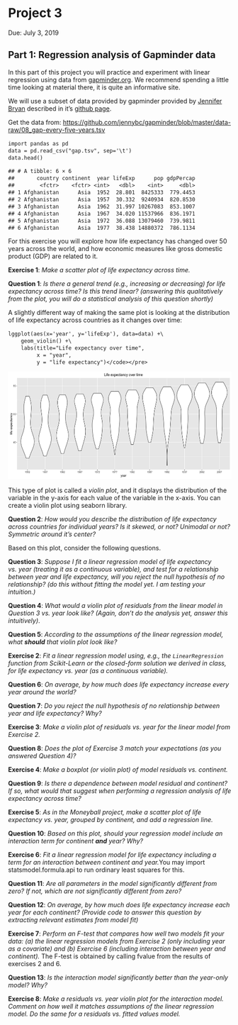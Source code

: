 # Project 3

Due: July 3, 2019

## Part 1: Regression analysis of Gapminder data

In this part of this project you will practice and experiment with linear regression using data from <a href="http://gapminder.org">gapminder.org</a>. We recommend spending a little time looking at material there, it is quite an informative site.

We will use a subset of data provided by gapminder provided by <a href="http://www.stat.ubc.ca/~jenny/">Jennifer Bryan</a> described in it’s <a href="https://github.com/jennybc/gapminder">github page</a>.

Get the data from: https://github.com/jennybc/gapminder/blob/master/data-raw/08_gap-every-five-years.tsv

```
import pandas as pd
data = pd.read_csv("gap.tsv", sep='\t')
data.head()
```

```
## # A tibble: 6 × 6
##       country continent  year lifeExp      pop gdpPercap
##        <fctr>    <fctr> <int>   <dbl>    <int>     <dbl>
## 1 Afghanistan      Asia  1952  28.801  8425333  779.4453
## 2 Afghanistan      Asia  1957  30.332  9240934  820.8530
## 3 Afghanistan      Asia  1962  31.997 10267083  853.1007
## 4 Afghanistan      Asia  1967  34.020 11537966  836.1971
## 5 Afghanistan      Asia  1972  36.088 13079460  739.9811
## 6 Afghanistan      Asia  1977  38.438 14880372  786.1134
```

For this exercise you will explore how life expectancy has changed over 50 years across the world, and how economic measures like gross domestic product (GDP) are related to it.

**Exercise 1**: *Make a scatter plot of life expectancy across time.*

**Question 1**: *Is there a general trend (e.g., increasing or decreasing) for life expectancy across time? Is this trend linear? (answering this qualitatively from the plot, you will do a statistical analysis of this question shortly)*

A slightly different way of making the same plot is looking at the distribution of life expectancy across countries as it changes over time:

```
lggplot(aes(x='year', y='lifeExp'), data=data) +\
    geom_violin() +\
    labs(title="Life expectancy over time",
         x = "year",
         y = "life expectancy")</code></pre>
```

<img src="figs/violin.png" height="242">

This type of plot is called a <em>violin plot</em>, and it displays the distribution of the variable in the y-axis for each value of the variable in the x-axis. You can create a violin plot using seaborn library.

**Question 2**: <em>How would you describe the distribution of life expectancy across countries for individual years? Is it skewed, or not? Unimodal or not? Symmetric around it’s center?</em>

Based on this plot, consider the following questions.

**Question 3**: <em>Suppose I fit a linear regression model of life expectancy vs. year (treating it as a continuous variable), and test for a relationship between year and life expectancy, will you reject the null hypothesis of no relationship? (do this without fitting the model yet. I am testing your intuition.)</em>

**Question 4**: <em>What would a violin plot of residuals from the linear model in Question 3 vs. year look like? (Again, don’t do the analysis yet, answer this intuitively)</em>. 

**Question 5**: <em>According to the assumptions of the linear regression model, what <strong>should</strong> that violin plot look like?</em>

**Exercise 2**: <em>Fit a linear regression model using, e.g., the `LinearRegression` function from Scikit-Learn or the closed-form solution we derived in class, for life expectancy vs. year (as a continuous variable). </em>

**Question 6**: <em>On average, by how much does life expectancy increase every year around the world?</em>

**Question 7**: <em>Do you reject the null hypothesis of no relationship between year and life expectancy? Why?</em>

**Exercise 3**: <em>Make a violin plot of residuals vs. year for the linear model from Exercise 2.</em>

**Question 8**: <em>Does the plot of Exercise 3 match your expectations (as you answered Question 4)?</em>

**Exercise 4**: <em>Make a boxplot (or violin plot) of model residuals vs. continent.</em>

**Question 9**: <em>Is there a dependence between model residual and continent? If so, what would that suggest when performing a regression analysis of life expectancy across time?</em>

**Exercise 5**: <em>As in the Moneyball project, make a scatter plot of life expectancy vs. year, grouped by continent, and add a regression line.</em>

**Question 10**: <em>Based on this plot, should your regression model include an interaction term for continent <strong>and</strong> year? Why?</em>

**Exercise 6**: <em>Fit a linear regression model for life expectancy including a term for an interaction between continent and year.</em>You may import statsmodel.formula.api to run ordinary least squares for this. 

**Question 11**: <em>Are all parameters in the model significantly different from zero? If not, which are not significantly different from zero?</em>

**Question 12**: <em>On average, by how much does life expectancy increase each year for each continent? (Provide code to answer this question by extracting relevant estimates from model fit)</em>

**Exercise 7**: <em> Perform an F-test that compares how well two models fit your data: (a) the linear regression models from Exercise 2 (only including year as a covariate) and (b) Exercise 6 (including interaction between year and continent).</em>
The F-test is obtained by calling fvalue from the results of exercises 2 and 6.

**Question 13**: <em>Is the interaction model significantly better than the year-only model? Why?</em>

**Exercise 8**: <em>Make a residuals vs. year violin plot for the interaction model. Comment on how well it matches assumptions of the linear regression model. Do the same for a residuals vs. fitted values model.</em>

